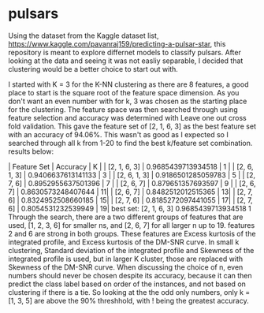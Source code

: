 # pulsars
Using the dataset from the Kaggle dataset list, https://www.kaggle.com/pavanraj159/predicting-a-pulsar-star, this repository is meant to 
explore differnet models to classify pulsars. After looking at the data and seeing it was not easliy separable, I decided that clustering
would be a better choice to start out with.

I started with K = 3 for the K-NN clustering as there are 8 features, a good place to start is the square root of the feature space 
dimension. As you don't want an even number with for k, 3 was chosen as the starting place for the clustering. The feature space was 
then searched through using feature selection and accuracy was determined with Leave one out cross fold validation. This gave the feature
set of [2, 1, 6, 3] as the best feature set with an accuracy of 94.06%. This wasn't as good as I expected so I searched through all k
from 1-20 to find the best k/feature set combination. results below:

| Feature Set | Accuracy | K |
| [2, 1, 6, 3] | 0.9685439713934518 | 1 |
| [2, 6, 1, 3] | 0.9406637613141133 | 3 |
| [2, 6, 1, 3] | 0.9186501285059783 | 5 | 
| [2, 7, 6]    | 0.8952955637501396 | 7 |
| [2, 6, 7]    | 0.879651357693597  | 9 |
| [2, 6, 7]    | 0.8630573248407644 | 11|
| [2, 6, 7]    | 0.8482512012515365 | 13|
| [2, 7, 6]    | 0.8324952508660185 | 15|
| [2, 7, 6]    | 0.8185272097441055 | 17| 
| [2, 7, 6]    | 0.8054531232539949 | 19|
 best set: [2, 1, 6, 3] 0.9685439713934518 1   
    Through the search, there are a two different groups of features that are used, [1, 2, 3, 6] for smaller ns,
    and [2, 6, 7] for all larger n up to 19. features 2 and 6 are strong in both groups. These features are
    Excess kurtosis of the integrated profile, and  Excess kurtosis of the DM-SNR curve. In small k clustering,
    Standard deviation of the integrated profile and Skewness of the integrated profile is used, but in larger
    K cluster, those are replaced with Skewness of the DM-SNR curve. 
    When discussing the choice of n, even numbers should never be chosen despite its accuracy, because it can then 
    predict the class label based on order of the instances, and not based on clustering if there is a tie. So looking 
    at the the odd only numbers, only k = [1, 3, 5] are above the 90% threshhold, with ! being the greatest accuracy.
